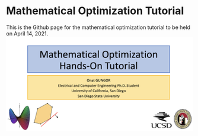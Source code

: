 # Mathematical Optimization Tutorial
This is the Github page for the mathematical optimization tutorial to be held on April 14, 2021.
![Mathematical Optimization](cover-pic.png)

